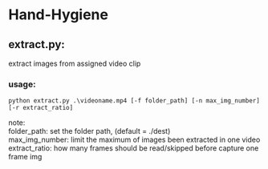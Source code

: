 # Hand-Hygiene

## extract.py:
extract images from assigned video clip
### usage:
```
python extract.py .\videoname.mp4 [-f folder_path] [-n max_img_number] [-r extract_ratio]
```
note: <br>
folder_path: set the folder path, (default = ./dest)<br>
max_img_number: limit the maximum of images been extracted in one video <br>
extract_ratio: how many frames should be read/skipped before capture one frame img  <br>